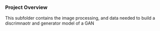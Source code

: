 ### Project Overview

This subfolder contains the image processing, and data needed to build a discrimnaotr and generator model of a GAN
